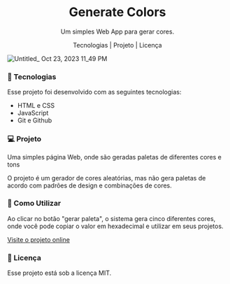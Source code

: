 <h1 align="center">Generate Colors</h1>
<p align="center">Um simples Web App para gerar cores.</p>
<p align="center">Tecnologias   |    Projeto   |    Licença</p>

![Untitled_ Oct 23, 2023 11_49 PM](https://github.com/marcostwelve/generate-colors/assets/94411600/2194244f-5010-4b18-9d8f-18561b47cc13)


<h3>🚀 Tecnologias</h3>
Esse projeto foi desenvolvido com as seguintes tecnologias:

 - HTML e CSS
 - JavaScript
 - Git e Github

<h3>💻 Projeto</h3>

<p>Uma simples página Web, onde são geradas paletas de diferentes cores e tons</p>
<p>O projeto é um gerador de cores aleatórias, mas não gera paletas de acordo com padrões de design e combinações de cores.</p>

<h3>🧠 Como Utilizar</h3>

<p>Ao clicar no botão "gerar paleta", o sistema gera cinco diferentes cores, onde você pode copiar o valor em hexadecimal e utilizar em seus projetos.</p>

[Visite o projeto online](https://gerador-paletas.vercel.app/)
<h3>📝 Licença </h3>
Esse projeto está sob a licença MIT.
